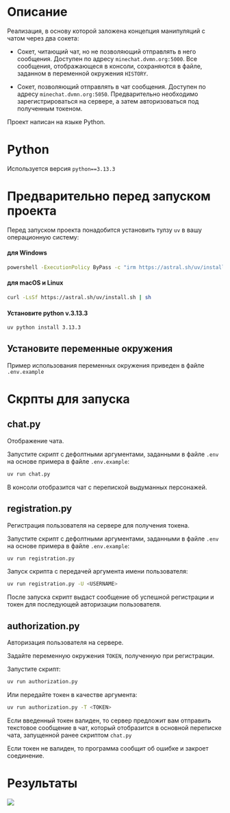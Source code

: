 # Описание
Реализация, в основу которой заложена концепция манипуляций с чатом через два сокета:
- Сокет, читающий чат, но не позволяющий отправлять в него сообщения. Доступен по адресу `minechat.dvmn.org:5000`. 
Все сообщения, отображающеся в консоли, сохраняются в файле, заданном в переменной окружения `HISTORY`.

- Сокет, позволяющий отправлять в чат сообщения. Доступен по адресу `minechat.dvmn.org:5050`. Предварительно необходимо зарегистрироваться на сервере, а затем авторизоваться под полученным токеном.

Проект написан на языке Python.

# Python
Используется версия `python==3.13.3`

# Предварительно перед запуском проекта

Перед запуском проекта понадобится установить тулзу `uv` в вашу операционную систему:

#### для Windows

```bash
powershell -ExecutionPolicy ByPass -c "irm https://astral.sh/uv/install.ps1 | iex"
```
#### для macOS и Linux

```bash
curl -LsSf https://astral.sh/uv/install.sh | sh
```
#### Установите python v.3.13.3

```bash
uv python install 3.13.3
```

## Установите переменные окружения
Пример использования переменных окружения приведен в файле `.env.example`

# Скрпты для запуска

## chat.py

Отображение чата.

Запустите скрипт с дефолтными аргументами, заданными в файле `.env` на основе примера в файле `.env.example`:

```bash
uv run chat.py
```

В консоли отобразится чат с перепиской выдуманных персонажей.


## registration.py

Регистрация пользователя на сервере для получения токена.

Запустите скрипт с дефолтными аргументами, заданными в файле `.env` на основе примера в файле `.env.example`:


```bash
uv run registration.py
```

Запуск скрипта с передачей аргумента имени пользователя:

```bash
uv run registration.py -U <USERNAME>
```

После запуска скрипт выдаст сообщение об успешной регистрации и токен для последующей авторизации пользователя.

## authorization.py

Авторизация пользователя на сервере.

Задайте переменную окружения `TOKEN`, полученную при регистрации.

Запустите скрипт:

```bash
uv run authorization.py
```

Или передайте токен в качестве аргумента:

```bash
uv run authorization.py -T <TOKEN>
```

Если введенный токен валиден, то сервер предложит вам отправить текстовое сообщение в чат, который отобразится в основной переписке чата, запущенной ранее скриптом `chat.py`

Если токен не валиден, то программа сообщит об ошибке и закроет соединение.

# Результаты
![](https://github.com/zakhar-terekhov/Images/blob/main/chat.png?raw=true)
